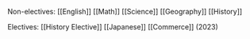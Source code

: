 Non-electives:
[[English]]
[[Math]]
[[Science]]
[[Geography]]
[[History]]

Electives:
[[History Elective]]
[[Japanese]]
[[Commerce]] (2023)